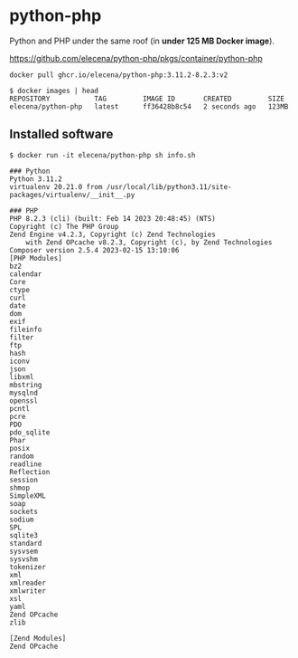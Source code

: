 python-php
==========

Python and PHP under the same roof (in **under 125 MB Docker image**).

https://github.com/elecena/python-php/pkgs/container/python-php

```
docker pull ghcr.io/elecena/python-php:3.11.2-8.2.3:v2
```

```
$ docker images | head
REPOSITORY           TAG         IMAGE ID       CREATED         SIZE
elecena/python-php   latest      ff36428b8c54   2 seconds ago   123MB
```

## Installed software

```
$ docker run -it elecena/python-php sh info.sh

### Python
Python 3.11.2
virtualenv 20.21.0 from /usr/local/lib/python3.11/site-packages/virtualenv/__init__.py

### PHP
PHP 8.2.3 (cli) (built: Feb 14 2023 20:48:45) (NTS)
Copyright (c) The PHP Group
Zend Engine v4.2.3, Copyright (c) Zend Technologies
    with Zend OPcache v8.2.3, Copyright (c), by Zend Technologies
Composer version 2.5.4 2023-02-15 13:10:06
[PHP Modules]
bz2
calendar
Core
ctype
curl
date
dom
exif
fileinfo
filter
ftp
hash
iconv
json
libxml
mbstring
mysqlnd
openssl
pcntl
pcre
PDO
pdo_sqlite
Phar
posix
random
readline
Reflection
session
shmop
SimpleXML
soap
sockets
sodium
SPL
sqlite3
standard
sysvsem
sysvshm
tokenizer
xml
xmlreader
xmlwriter
xsl
yaml
Zend OPcache
zlib

[Zend Modules]
Zend OPcache
```
